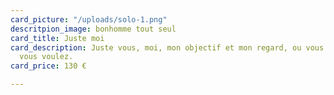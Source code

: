 ```yaml
---
card_picture: "/uploads/solo-1.png"
descritpion_image: bonhomme tout seul
card_title: Juste moi
card_description: Juste vous, moi, mon objectif et mon regard, ou vous voulez, quand
  vous voulez.
card_price: 130 €

---
```

